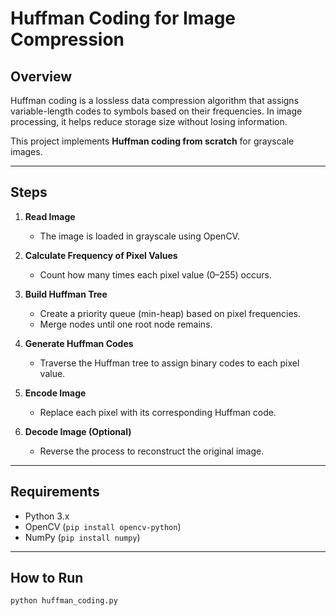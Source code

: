 # Huffman Coding for Image Compression

## Overview
Huffman coding is a lossless data compression algorithm that assigns variable-length codes to symbols based on their frequencies. In image processing, it helps reduce storage size without losing information.

This project implements **Huffman coding from scratch** for grayscale images.

---

## Steps
1. **Read Image**
   - The image is loaded in grayscale using OpenCV.
   
2. **Calculate Frequency of Pixel Values**
   - Count how many times each pixel value (0–255) occurs.

3. **Build Huffman Tree**
   - Create a priority queue (min-heap) based on pixel frequencies.
   - Merge nodes until one root node remains.

4. **Generate Huffman Codes**
   - Traverse the Huffman tree to assign binary codes to each pixel value.

5. **Encode Image**
   - Replace each pixel with its corresponding Huffman code.

6. **Decode Image (Optional)**
   - Reverse the process to reconstruct the original image.

---

## Requirements
- Python 3.x
- OpenCV (`pip install opencv-python`)
- NumPy (`pip install numpy`)

---

## How to Run
```bash
python huffman_coding.py
